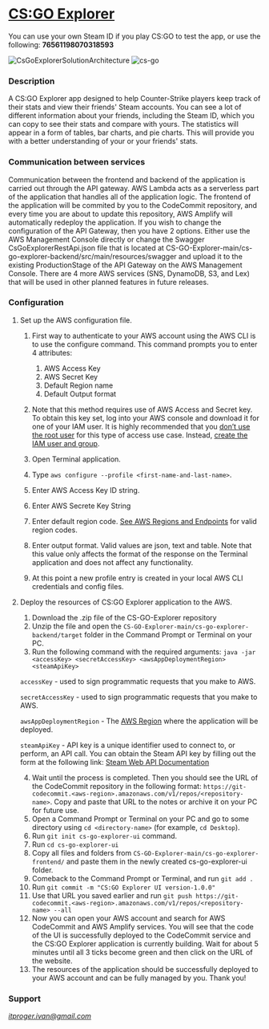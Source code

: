 # [CS:GO Explorer](https://main.d3rozav77ycvsf.amplifyapp.com)

You can use your own Steam ID if you play CS:GO to test the app, or use the following: **76561198070318593**

![CsGoExplorerSolutionArchitecture](https://user-images.githubusercontent.com/64171964/217742391-8b16d6c6-c6cc-43d6-ac66-ce62ee0d14eb.png)
![cs-go](https://user-images.githubusercontent.com/64171964/213327049-be01da54-973c-4335-b1da-2cb96f8de9bb.jpeg)

### Description
A CS:GO Explorer app designed to help Counter-Strike players keep track of their stats and view their friends' Steam accounts.
You can see a lot of different information about your friends, including the Steam ID, which you can copy to see their stats and compare with yours.
The statistics will appear in a form of tables, bar charts, and pie charts. This will provide you with a better understanding of your or your friends' stats.

### Communication between services
Communication between the frontend and backend of the application is carried out through the API gateway. AWS Lambda acts as a serverless part of the application
that handles all of the application logic. The frontend of the application will be commited by you to the CodeCommit repository, and every time you are about to update
this repository, AWS Amplify will automatically redeploy the application. If you wish to change the configuration of the API Gateway, then you have 2 options. 
Either use the AWS Management Console directly or change the Swagger CsGoExplorerRestApi.json file that is located at CS-GO-Explorer-main/cs-go-explorer-backend/src/main/resources/swagger 
and upload it to the existing ProductionStage of the API Gateway on the AWS Management Console. There are 4 more AWS services (SNS, DynamoDB, S3, and Lex) that will be used in other planned 
features in future releases.

### Configuration
1. Set up the AWS configuration file.
    1. First way to authenticate to your AWS account using the AWS CLI is to use the configure command.
       This command prompts you to enter 4 attributes:
        1. AWS Access Key
        2. AWS Secret Key
        3. Default Region name
        4. Default Output format

    2. Note that this method requires use of AWS Access and Secret key.  
       To obtain this key set, log into your AWS console and download it for one of your IAM user.
       It is highly recommended that you [don’t use the root user](https://docs.aws.amazon.com/IAM/latest/UserGuide/best-practices.html#lock-away-credentials) for this type of access use case.
       Instead, [create the IAM user and group](https://docs.aws.amazon.com/IAM/latest/UserGuide/getting-started_create-admin-group.html).

    3. Open Terminal application.
    4. Type ```aws configure --profile <first-name-and-last-name>```.
    5. Enter AWS Access Key ID string.
    6. Enter AWS Secrete Key String
    7. Enter default region code. [See AWS Regions and Endpoints](https://docs.aws.amazon.com/general/latest/gr/rande.html) for valid region codes.
    8. Enter output format.  Valid values are json, text and table.  Note that this value only affects the format of the response on the Terminal application and does not affect any functionality.
    9. At this point a new profile entry is created in your local AWS CLI credentials and config files.

2. Deploy the resources of CS:GO Explorer application to the AWS.

    1. Download the .zip file of the CS-GO-Explorer repository
    2. Unzip the file and open the ```CS-GO-Explorer-main/cs-go-explorer-backend/target``` folder in the Command Prompt or Terminal on your PC.
    3. Run the following command with the required arguments:
       ```java -jar <accessKey> <secretAccessKey> <awsAppDeploymentRegion> <steamApiKey>```

   ```accessKey``` - used to sign programmatic requests that you make to AWS.

   ```secretAccessKey``` - used to sign programmatic requests that you make to AWS.

   ```awsAppDeploymentRegion``` - The [AWS Region](https://docs.aws.amazon.com/AmazonRDS/latest/UserGuide/Concepts.RegionsAndAvailabilityZones.html) where the application will be deployed.

   ```steamApiKey``` - API key is a unique identifier used to connect to, or perform, an API call. You can obtain the Steam API key by filling out the form at the following link: [Steam Web API Documentation](https://steamcommunity.com/dev#:~:text=Obtaining%20an%20Steam%20Web%20API%20Key)

    4. Wait until the process is completed. Then you should see the URL of the CodeCommit repository in the following format: ```https://git-codecommit.<aws-region>.amazonaws.com/v1/repos/<repository-name>```. Copy and paste that URL to the notes or archive it on your PC for future use.
    5. Open a Command Prompt or Terminal on your PC and go to some directory using ``cd <directory-name>`` (for example, ```cd Desktop```).
    6. Run ```git init cs-go-explorer-ui``` command.
    7. Run ```cd cs-go-explorer-ui```
    8. Copy all files and folders from ```CS-GO-Explorer-main/cs-go-explorer-frontend/``` and paste them in the newly created cs-go-explorer-ui folder.
    9. Comeback to the Command Prompt or Terminal, and run ```git add .```
    10. Run ```git commit -m "CS:GO Explorer UI version-1.0.0"```
    11. Use that URL you saved earlier and run ```git push https://git-codecommit.<aws-region>.amazonaws.com/v1/repos/<repository-name> --all```
    12. Now you can open your AWS account and search for AWS CodeCommit and AWS Amplify services. You will see that the code of the UI is successfully deployed to the CodeCommit service and the CS:GO Explorer application is currently building. Wait for about 5 minutes until all 3 ticks become green and then click on the URL of the website.
    13. The resources of the application should be successfully deployed to your AWS account and can be fully managed by you. Thank you!

### Support
*itproger.ivan@gmail.com*